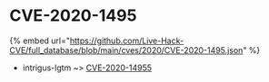 # CVE-2020-1495
{% embed url="https://github.com/Live-Hack-CVE/full_database/blob/main/cves/2020/CVE-2020-1495.json" %}

* intrigus-lgtm ~> [CVE-2020-14955](https://www.alice-snow.ru/2020/database/cve-2020-1495/cve-2020-14955-intrigus-lgtm)